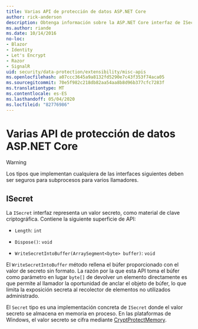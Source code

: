 ```yaml
---
title: Varias API de protección de datos ASP.NET Core
author: rick-anderson
description: Obtenga información sobre la ASP.NET Core interfaz de ISecret de protección de datos.
ms.author: riande
ms.date: 10/14/2016
no-loc:
- Blazor
- Identity
- Let's Encrypt
- Razor
- SignalR
uid: security/data-protection/extensibility/misc-apis
ms.openlocfilehash: a07ccc3645a9a8132fd5290e7c43f353f74aca05
ms.sourcegitcommit: 70e5f982c218db82aa54aa8b8d96b377cfc7283f
ms.translationtype: MT
ms.contentlocale: es-ES
ms.lasthandoff: 05/04/2020
ms.locfileid: "82776986"
---
```

# <a name="miscellaneous-aspnet-core-data-protection-apis"></a>Varias API de protección de datos ASP.NET Core

<a name="data-protection-extensibility-mics-apis"></a>

>[!WARNING]
> Los tipos que implementan cualquiera de las interfaces siguientes deben ser seguros para subprocesos para varios llamadores.

## <a name="isecret"></a>ISecret

La `ISecret` interfaz representa un valor secreto, como material de clave criptográfica. Contiene la siguiente superficie de API:

* `Length`: `int`

* `Dispose()`: `void`

* `WriteSecretIntoBuffer(ArraySegment<byte> buffer)`: `void`

El `WriteSecretIntoBuffer` método rellena el búfer proporcionado con el valor de secreto sin formato. La razón por la que esta API toma el búfer como parámetro en lugar `byte[]` de devolver un elemento directamente es que permite al llamador la oportunidad de anclar el objeto de búfer, lo que limita la exposición secreta al recolector de elementos no utilizados administrado.

El `Secret` tipo es una implementación concreta de `ISecret` donde el valor secreto se almacena en memoria en proceso. En las plataformas de Windows, el valor secreto se cifra mediante [CryptProtectMemory](https://msdn.microsoft.com/library/windows/desktop/aa380262(v=vs.85).aspx).
